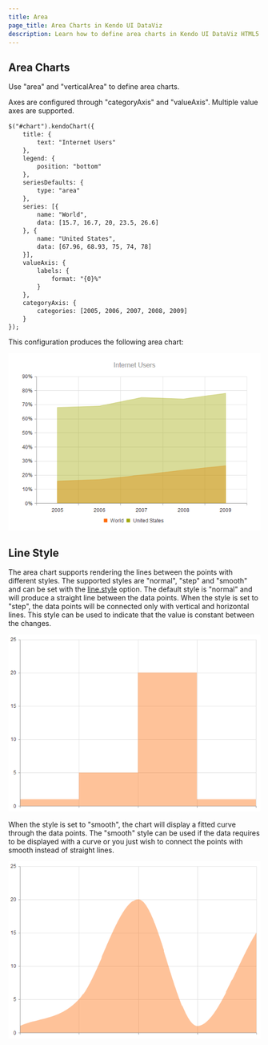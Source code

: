```yaml
---
title: Area
page_title: Area Charts in Kendo UI DataViz
description: Learn how to define area charts in Kendo UI DataViz HTML5 charting widget.
---
```


## Area Charts

Use "area" and "verticalArea" to define area charts.

Axes are configured through "categoryAxis" and "valueAxis". Multiple value axes are supported.

    $("#chart").kendoChart({
        title: {
            text: "Internet Users"
        },
        legend: {
            position: "bottom"
        },
        seriesDefaults: {
            type: "area"
        },
        series: [{
            name: "World",
            data: [15.7, 16.7, 20, 23.5, 26.6]
        }, {
            name: "United States",
            data: [67.96, 68.93, 75, 74, 78]
        }],
        valueAxis: {
            labels: {
                format: "{0}%"
            }
        },
        categoryAxis: {
            categories: [2005, 2006, 2007, 2008, 2009]
        }
    });


This configuration produces the following area chart:

![Area Chart](/getting-started/dataviz/chart/chart-types/chart-area.png)

## Line Style

The area chart supports rendering the lines between the points with different styles. The supported styles are "normal", "step" and "smooth" and can be set with the [line.style](/api/dataviz/chart#configuration-series.line.style) option. The default style is "normal" and will produce a straight line between the data points. When the style is set to "step", the data points will be connected only with vertical and horizontal lines. This style can be used to indicate that the value is constant between the changes. 
 
![Step Line Chart](/getting-started/dataviz/chart/chart-types/chart-step-area.png)

When the style is set to "smooth", the chart will display a fitted curve through the data points. The "smooth" style can be used if the data requires to be displayed with a curve or you just wish to connect the points with smooth instead of straight lines. 

![Smooth Line Chart](/getting-started/dataviz/chart/chart-types/chart-smooth-area.png)
